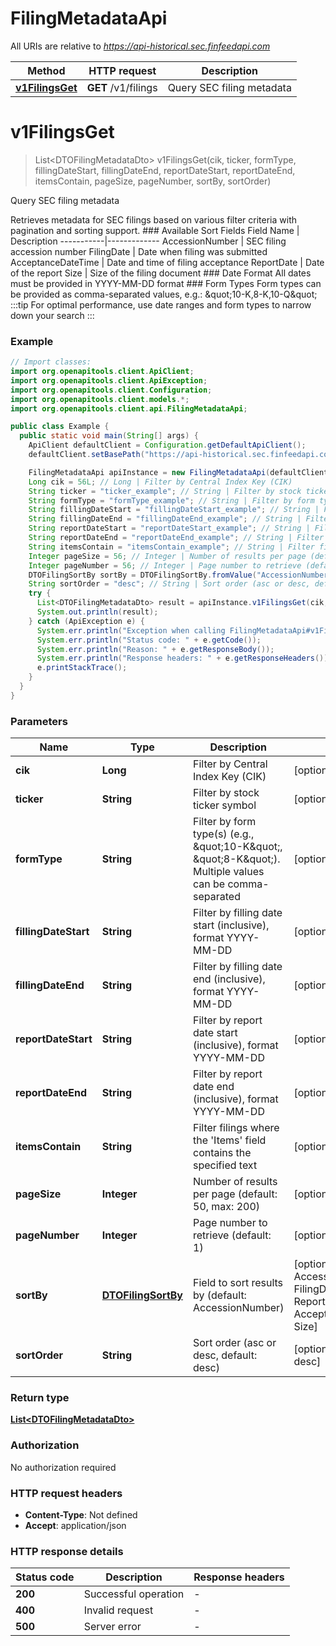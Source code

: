 # FilingMetadataApi

All URIs are relative to *https://api-historical.sec.finfeedapi.com*

| Method | HTTP request | Description |
|------------- | ------------- | -------------|
| [**v1FilingsGet**](FilingMetadataApi.md#v1FilingsGet) | **GET** /v1/filings | Query SEC filing metadata |


<a id="v1FilingsGet"></a>
# **v1FilingsGet**
> List&lt;DTOFilingMetadataDto&gt; v1FilingsGet(cik, ticker, formType, fillingDateStart, fillingDateEnd, reportDateStart, reportDateEnd, itemsContain, pageSize, pageNumber, sortBy, sortOrder)

Query SEC filing metadata

Retrieves metadata for SEC filings based on various filter criteria with pagination and sorting support.    ### Available Sort Fields    Field Name | Description  -----------|-------------  AccessionNumber | SEC filing accession number  FilingDate | Date when filing was submitted  AcceptanceDateTime | Date and time of filing acceptance  ReportDate | Date of the report  Size | Size of the filing document    ### Date Format  All dates must be provided in YYYY-MM-DD format    ### Form Types  Form types can be provided as comma-separated values, e.g.: \&quot;10-K,8-K,10-Q\&quot;    :::tip  For optimal performance, use date ranges and form types to narrow down your search  :::

### Example
```java
// Import classes:
import org.openapitools.client.ApiClient;
import org.openapitools.client.ApiException;
import org.openapitools.client.Configuration;
import org.openapitools.client.models.*;
import org.openapitools.client.api.FilingMetadataApi;

public class Example {
  public static void main(String[] args) {
    ApiClient defaultClient = Configuration.getDefaultApiClient();
    defaultClient.setBasePath("https://api-historical.sec.finfeedapi.com");

    FilingMetadataApi apiInstance = new FilingMetadataApi(defaultClient);
    Long cik = 56L; // Long | Filter by Central Index Key (CIK)
    String ticker = "ticker_example"; // String | Filter by stock ticker symbol
    String formType = "formType_example"; // String | Filter by form type(s) (e.g., \"10-K\", \"8-K\"). Multiple values can be comma-separated
    String fillingDateStart = "fillingDateStart_example"; // String | Filter by filling date start (inclusive), format YYYY-MM-DD
    String fillingDateEnd = "fillingDateEnd_example"; // String | Filter by filling date end (inclusive), format YYYY-MM-DD
    String reportDateStart = "reportDateStart_example"; // String | Filter by report date start (inclusive), format YYYY-MM-DD
    String reportDateEnd = "reportDateEnd_example"; // String | Filter by report date end (inclusive), format YYYY-MM-DD
    String itemsContain = "itemsContain_example"; // String | Filter filings where the 'Items' field contains the specified text
    Integer pageSize = 56; // Integer | Number of results per page (default: 50, max: 200)
    Integer pageNumber = 56; // Integer | Page number to retrieve (default: 1)
    DTOFilingSortBy sortBy = DTOFilingSortBy.fromValue("AccessionNumber"); // DTOFilingSortBy | Field to sort results by (default: AccessionNumber)
    String sortOrder = "desc"; // String | Sort order (asc or desc, default: desc)
    try {
      List<DTOFilingMetadataDto> result = apiInstance.v1FilingsGet(cik, ticker, formType, fillingDateStart, fillingDateEnd, reportDateStart, reportDateEnd, itemsContain, pageSize, pageNumber, sortBy, sortOrder);
      System.out.println(result);
    } catch (ApiException e) {
      System.err.println("Exception when calling FilingMetadataApi#v1FilingsGet");
      System.err.println("Status code: " + e.getCode());
      System.err.println("Reason: " + e.getResponseBody());
      System.err.println("Response headers: " + e.getResponseHeaders());
      e.printStackTrace();
    }
  }
}
```

### Parameters

| Name | Type | Description  | Notes |
|------------- | ------------- | ------------- | -------------|
| **cik** | **Long**| Filter by Central Index Key (CIK) | [optional] |
| **ticker** | **String**| Filter by stock ticker symbol | [optional] |
| **formType** | **String**| Filter by form type(s) (e.g., \&quot;10-K\&quot;, \&quot;8-K\&quot;). Multiple values can be comma-separated | [optional] |
| **fillingDateStart** | **String**| Filter by filling date start (inclusive), format YYYY-MM-DD | [optional] |
| **fillingDateEnd** | **String**| Filter by filling date end (inclusive), format YYYY-MM-DD | [optional] |
| **reportDateStart** | **String**| Filter by report date start (inclusive), format YYYY-MM-DD | [optional] |
| **reportDateEnd** | **String**| Filter by report date end (inclusive), format YYYY-MM-DD | [optional] |
| **itemsContain** | **String**| Filter filings where the &#39;Items&#39; field contains the specified text | [optional] |
| **pageSize** | **Integer**| Number of results per page (default: 50, max: 200) | [optional] |
| **pageNumber** | **Integer**| Page number to retrieve (default: 1) | [optional] |
| **sortBy** | [**DTOFilingSortBy**](.md)| Field to sort results by (default: AccessionNumber) | [optional] [enum: AccessionNumber, FilingDate, ReportDate, AcceptanceDateTime, Size] |
| **sortOrder** | **String**| Sort order (asc or desc, default: desc) | [optional] [default to desc] |

### Return type

[**List&lt;DTOFilingMetadataDto&gt;**](DTOFilingMetadataDto.md)

### Authorization

No authorization required

### HTTP request headers

 - **Content-Type**: Not defined
 - **Accept**: application/json

### HTTP response details
| Status code | Description | Response headers |
|-------------|-------------|------------------|
| **200** | Successful operation |  -  |
| **400** | Invalid request |  -  |
| **500** | Server error |  -  |

